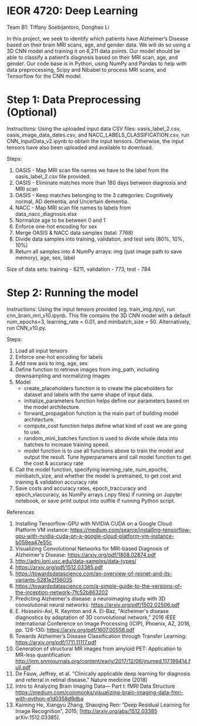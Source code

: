 # IEOR 4720: Deep Learning
Team B1: Tiffany Soebijantoro, Donghao Li

In this project, we seek to identify which patients have Alzheimer’s Disease based on their brain MRI scans, age, and gender data. We will do so using a 3D CNN model and training it on 6,211 data points. Our model should be able to classify a patient’s diagnosis based on their MRI scan, age, and gender. Our code base is in Python, using NumPy and Pandas to help with data preprocessing, Scipy and Nibabel to process MRI scans, and Tensorflow for the CNN model.


# Step 1: Data Preprocessing (Optional)
Instructions:
Using the uploaded input data CSV files: oasis_label_2.csv, oasis_image_data_dates.csv, and NACC_LABELS_CLASSIFICATION.csv, run CNN_InputData_v2.ipynb to obtain the input tensors. Otherwise, the input tensors have also been uploaded and available to download.

Steps:
1. OASIS - Map MRI scan file names we have to the label from the oasis_label_2.csv file provided.
2. OASIS - Eliminate matches more than 180 days between diagnosis and MRI scan
3. OASIS - Keep matches belonging to the 3 categories: Cognitively normal, AD dementia, and Uncertain dementia.
4. NACC - Map MRI scan file names to labels from data_nacc_diagnosis.xlsx
5. Normalize age to be between 0 and 1
6. Enforce one-hot encoding for sex
7. Merge OASIS & NACC data samples (total: 7768)
8. Divide data samples into training, validation, and test sets (80%, 10%, 10%)
9. Return all samples into 4 NumPy arrays: img (just image path to save memory), age, sex, label

Size of data sets: training - 6211, validation - 773, test - 784

# Step 2: Running the model
Instructions:
Using the input tensors provided (eg. train_img.npy), run cnn_brain_mri_v10.ipynb. This file contains the 3D CNN model with a default num_epochs=3, learning_rate = 0.01, and minibatch_size = 50. Alternatively, run CNN_v10.py.

Steps:
1. Load all input tensors
2. Enforce one-hot encoding for labels
3. Add new axis to img, age, sex
4. Define function to retrieve images from img_path, including downsampling and normalizing images
5. Model
    *  create_placeholders function is to create the placeholders for dataset and labels with the same shape of input data.
    *  initialize_parameters function helps define our parameters based on the model architecture.
    *  forward_propagation function is the main part of building model architecture.
    *  compute_cost function helps define what kind of cost we are going to use.
    *  random_mini_batches function is used to divide whole data into batches to increase training speed.
    *  model function is to use all functions above to train the model and output the result. Tune hyperparamers and call model function to get the cost & accuracy rate 
6. Call the model function, specifying learning_rate, num_epochs, minibatch_size, and whether the model is pretrained, to get cost and training & validation accuracy rate
7. Save costs and accuracy rates, epoch_traccuracy and epoch_vlaccuracy, as NumPy arrays (.npy files) if running on Jupyter notebook, or save print output into outfile if running Python script.








References

1. Installing Tensorflow-GPU with NVIDIA CUDA on a Google Cloud Platform VM instance:
https://medium.com/searce/installing-tensorflow-gpu-with-nvidia-cuda-on-a-google-cloud-platform-vm-instance-b059ea47e55c
2. Visualizing Convolutional Networks for MRI-based Diagnosis of Alzheimer's Disease: https://arxiv.org/pdf/1808.02874.pdf
3. http://adni.loni.usc.edu/data-samples/data-types/
4. https://arxiv.org/pdf/1512.03385.pdf
5. https://towardsdatascience.com/an-overview-of-resnet-and-its-variants-5281e2f56035
6. https://towardsdatascience.com/a-simple-guide-to-the-versions-of-the-inception-network-7fc52b863202
7. Predicting Alzheimer's disease: a neuroimaging study with 3D convolutional neural networks: https://arxiv.org/pdf/1502.02506.pdf
9. E. Hosseini-Asl, R. Keynton and A. El-Baz, "Alzheimer's disease diagnostics by adaptation of 3D convolutional network," 2016 IEEE International Conference on Image Processing (ICIP), Phoenix, AZ, 2016, pp. 126-130: https://arxiv.org/pdf/1607.00556.pdf
10. Towards Alzheimer’s Disease Classification through Transfer Learning: https://arxiv.org/pdf/1711.11117.pdf
11. Generation of structural MR images from amyloid PET: Application to MR-less quantification: http://jnm.snmjournals.org/content/early/2017/12/06/jnumed.117.199414.full.pdf
12. De Fauw, Jeffrey, et al. "Clinically applicable deep learning for diagnosis and referral in retinal disease." Nature medicine (2018)
13. Intro to Analyzing Brain Imaging Data— Part I: fMRI Data Structure
https://medium.com/coinmonks/visualizing-brain-imaging-data-fmri-with-python-e1d0358d9dba
14. Kaiming He, Xiangyu Zhang, Shaoqing Ren: “Deep Residual Learning for Image Recognition”, 2015; [http://arxiv.org/abs/1512.03385 arXiv:1512.03385].

